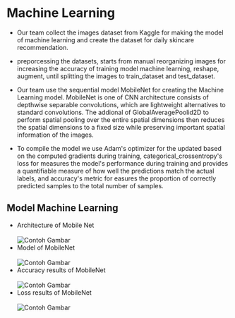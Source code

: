 # Machine Learning
- Our team collect the images dataset from Kaggle for making the model of machine learning and create the dataset for daily skincare recommendation.

- preporcessing the datasets, starts from manual reorganizing images for increasing the accuracy of training model machine learning, reshape, augment, until splitting the images to train_dataset and test_dataset.

- Our team use the sequential model MobileNet for creating the Machine Learning model. MobileNet is one of CNN architecture consists of depthwise separable convolutions, which are lightweight alternatives to standard convolutions. The addional of GlobalAveragePoolid2D to perform spatial pooling over the entire spatial dimensions then reduces the spatial dimensions to a fixed size while preserving important spatial information of the images.

 - To compile the model we use Adam's optimizer for the updated based on the computed gradients during training, categorical_crossentropy's loss for measures the model's performance during training and provides a quantifiable measure of how well the predictions match the actual labels, and accuracy's metric for easures the proportion of correctly predicted samples to the total number of samples.

## Model Machine Learning
- Architecture of Mobile Net
  <br><br>
![Contoh Gambar](https://drive.google.com/uc?export=view&id=1e38-1kmkxCaHNcqNK155h627XqWarFqN)
- Model of MobileNet
  <br><br>
![Contoh Gambar]( https://drive.google.com/uc?export=view&id=18QDrM0nN0tx46O0frSok2TjZYgwik5yl)
- Accuracy results of MobileNet
  <br><br>
![Contoh Gambar](https://drive.google.com/uc?id=1xI5gKYc91lxVhq59UR8RPttYsgdfR8NZ)
- Loss results of MobileNet
  <br><br>
![Contoh Gambar](https://drive.google.com/uc?id=17fyRxV0lMtrUvqe3Lw06yggu_G3503Bt)



